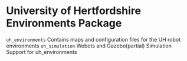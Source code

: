 University of Hertfordshire Environments Package
===

```uh_environments``` Contains maps and configuration files for the UH robot environments
```uh_simulation``` Webots and Gazebo(partial) Simulation Support for uh_environments

